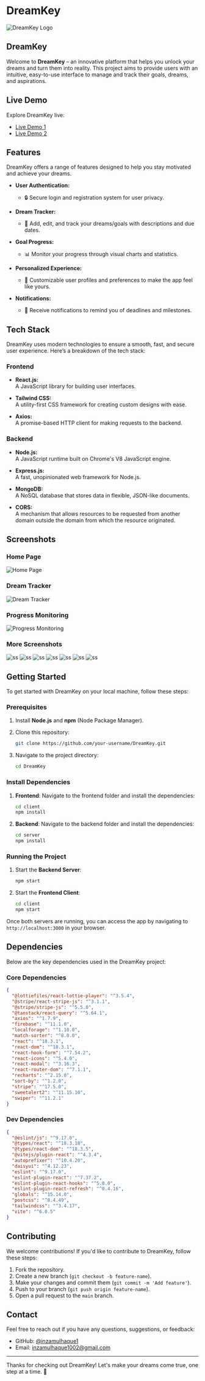 # DreamKey

![DreamKey Logo](https://i.ibb.co.com/20rpD2y8/dreamkey.jpg) <!-- Replace with your logo URL -->

## DreamKey

Welcome to **DreamKey** – an innovative platform that helps you unlock your dreams and turn them into reality. This project aims to provide users with an intuitive, easy-to-use interface to manage and track their goals, dreams, and aspirations.

## Live Demo

Explore DreamKey live:
- [Live Demo 1](https://dreamkeys-bef14.web.app)
- [Live Demo 2](https://dreamkeys-bef14.firebaseapp.com)

## Features

DreamKey offers a range of features designed to help you stay motivated and achieve your dreams.

- **User Authentication:**
   - 🔒 Secure login and registration system for user privacy.

- **Dream Tracker:**
   - 📅 Add, edit, and track your dreams/goals with descriptions and due dates.

- **Goal Progress:**
   - 📊 Monitor your progress through visual charts and statistics.

- **Personalized Experience:**
   - 🎨 Customizable user profiles and preferences to make the app feel like yours.

- **Notifications:**
   - 🔔 Receive notifications to remind you of deadlines and milestones.

## Tech Stack

DreamKey uses modern technologies to ensure a smooth, fast, and secure user experience. Here’s a breakdown of the tech stack:

### Frontend

- **React.js:**  
  A JavaScript library for building user interfaces.

- **Tailwind CSS:**  
  A utility-first CSS framework for creating custom designs with ease.

- **Axios:**  
  A promise-based HTTP client for making requests to the backend.

### Backend

- **Node.js:**  
  A JavaScript runtime built on Chrome's V8 JavaScript engine.

- **Express.js:**  
  A fast, unopinionated web framework for Node.js.

- **MongoDB:**  
  A NoSQL database that stores data in flexible, JSON-like documents.

- **CORS:**  
  A mechanism that allows resources to be requested from another domain outside the domain from which the resource originated.

## Screenshots

### Home Page
![Home Page](https://github.com/inzamulhaque1/DreamKeys-client/blob/main/src/assets/d1.png) 

### Dream Tracker
![Dream Tracker](https://github.com/inzamulhaque1/DreamKeys-client/blob/main/src/assets/d2.png)

### Progress Monitoring
![Progress Monitoring](https://github.com/inzamulhaque1/DreamKeys-client/blob/main/src/assets/d3.png)

### More Screenshots
![ss](https://github.com/inzamulhaque1/DreamKeys-client/blob/main/src/assets/d4.png)
![ss](https://github.com/inzamulhaque1/DreamKeys-client/blob/main/src/assets/d5.png)
![ss](https://github.com/inzamulhaque1/DreamKeys-client/blob/main/src/assets/d6.png)
![ss](https://github.com/inzamulhaque1/DreamKeys-client/blob/main/src/assets/d7.png)
![ss](https://github.com/inzamulhaque1/DreamKeys-client/blob/main/src/assets/d8.png)
![ss](https://github.com/inzamulhaque1/DreamKeys-client/blob/main/src/assets/d9.png)
![ss](https://github.com/inzamulhaque1/DreamKeys-client/blob/main/src/assets/d10.png)

## Getting Started

To get started with DreamKey on your local machine, follow these steps:

### Prerequisites

1. Install **Node.js** and **npm** (Node Package Manager).
2. Clone this repository:
    ```bash
    git clone https://github.com/your-username/DreamKey.git
    ```

3. Navigate to the project directory:
    ```bash
    cd DreamKey
    ```

### Install Dependencies

1. **Frontend**:
    Navigate to the frontend folder and install the dependencies:
    ```bash
    cd client
    npm install
    ```

2. **Backend**:
    Navigate to the backend folder and install the dependencies:
    ```bash
    cd server
    npm install
    ```

### Running the Project

1. Start the **Backend Server**:
    ```bash
    npm start
    ```

2. Start the **Frontend Client**:
    ```bash
    cd client
    npm start
    ```

Once both servers are running, you can access the app by navigating to `http://localhost:3000` in your browser.

## Dependencies

Below are the key dependencies used in the DreamKey project:

### Core Dependencies
```json
{
  "@lottiefiles/react-lottie-player": "^3.5.4",
  "@stripe/react-stripe-js": "^3.1.1",
  "@stripe/stripe-js": "^5.5.0",
  "@tanstack/react-query": "^5.64.1",
  "axios": "^1.7.9",
  "firebase": "^11.1.0",
  "localforage": "^1.10.0",
  "match-sorter": "^8.0.0",
  "react": "^18.3.1",
  "react-dom": "^18.3.1",
  "react-hook-form": "^7.54.2",
  "react-icons": "^5.4.0",
  "react-modal": "^3.16.3",
  "react-router-dom": "^7.1.1",
  "recharts": "^2.15.0",
  "sort-by": "^1.2.0",
  "stripe": "^17.5.0",
  "sweetalert2": "^11.15.10",
  "swiper": "^11.2.1"
}
```

### Dev Dependencies
```json
{
  "@eslint/js": "^9.17.0",
  "@types/react": "^18.3.18",
  "@types/react-dom": "^18.3.5",
  "@vitejs/plugin-react": "^4.3.4",
  "autoprefixer": "^10.4.20",
  "daisyui": "^4.12.23",
  "eslint": "^9.17.0",
  "eslint-plugin-react": "^7.37.2",
  "eslint-plugin-react-hooks": "^5.0.0",
  "eslint-plugin-react-refresh": "^0.4.16",
  "globals": "^15.14.0",
  "postcss": "^8.4.49",
  "tailwindcss": "^3.4.17",
  "vite": "^6.0.5"
}
```

## Contributing

We welcome contributions! If you'd like to contribute to DreamKey, follow these steps:

1. Fork the repository.
2. Create a new branch (`git checkout -b feature-name`).
3. Make your changes and commit them (`git commit -m 'Add feature'`).
4. Push to your branch (`git push origin feature-name`).
5. Open a pull request to the `main` branch.

## Contact

Feel free to reach out if you have any questions, suggestions, or feedback:

- GitHub: [@inzamulhaque1](https://github.com/inzamulhaque1)
- Email: [inzamulhaque1002@gmail.com](mailto:inzamulhaque1002@gmail.com)

---

Thanks for checking out DreamKey! Let's make your dreams come true, one step at a time. 🌟



